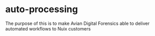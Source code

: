 # auto-processing
The purpose of this is to make Avian Digital Forensics able to deliver automated workflows to Nuix customers
